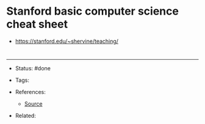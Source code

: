 # Stanford basic computer science cheat sheet
- https://stanford.edu/~shervine/teaching/


# 

---
- Status: #done 

- Tags: 

- References:
	- [Source](https://stanford.edu/~shervine/teaching/)

- Related:
